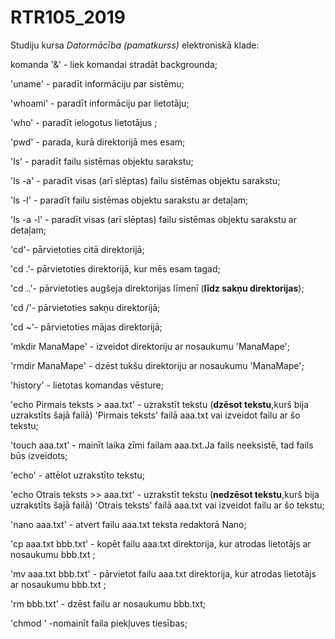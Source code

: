 # RTR105_2019
Studiju kursa *Datormācība (pamatkurss)* elektroniskā klade:

komanda '&' - liek komandai stradāt backgrounda;

'uname' - paradīt informāciju par sistēmu;

'whoami' - paradīt informāciju par lietotāju;

'who' - paradīt ielogotus lietotājus ;

'pwd' - parada, kurā direktorijā mes esam;

'ls' - paradīt failu sistēmas objektu sarakstu;

'ls -a' - paradīt visas (arī slēptas) failu sistēmas objektu sarakstu;

'ls -l' - paradīt failu sistēmas objektu sarakstu ar detaļam;

'ls -a -l' - paradīt visas (arī slēptas) failu sistēmas objektu sarakstu ar detaļam;

'cd'- pārvietoties citā direktorijā;

'cd .'- pārvietoties direktorijā, kur mēs esam tagad;

'cd ..'- pārvietoties augšeja direktorijas līmenī (**līdz sakņu direktorijas**);

'cd /'- pārvietoties sakņu direktorijā;

'cd ~'- pārvietoties mājas direktorijā;

'mkdir ManaMape' - izveidot direktoriju ar nosaukumu 'ManaMape';

'rmdir ManaMape' - dzēst tukšu direktoriju ar nosaukumu 'ManaMape';

'history' - lietotas komandas vēsture;

'echo Pirmais teksts > aaa.txt' - uzrakstīt tekstu (**dzēsot tekstu**,kurš bija uzrakstīts šajā failā) 'Pirmais teksts' failā aaa.txt vai izveidot failu ar šo tekstu; 

'touch aaa.txt' - mainīt laika zīmi failam aaa.txt.Ja fails neeksistē, tad fails būs izveidots;

'echo' - attēlot uzrakstīto tekstu;

'echo Otrais teksts >> aaa.txt' - uzrakstīt tekstu (**nedzēsot tekstu**,kurš bija uzrakstīts šajā failā) 'Otrais teksts' failā aaa.txt vai izveidot failu ar šo tekstu; 

'nano aaa.txt' - atvert failu aaa.txt teksta redaktorā Nano;

'cp aaa.txt bbb.txt' - kopēt failu aaa.txt direktorija, kur atrodas lietotājs ar nosaukumu bbb.txt ;

'mv aaa.txt bbb.txt' - pārvietot failu aaa.txt direktorija, kur atrodas lietotājs ar nosaukumu bbb.txt ;

'rm bbb.txt' - dzēst failu ar nosaukumu bbb.txt;

'chmod ' -nomainīt faila piekļuves tiesības;
